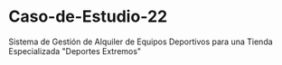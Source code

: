 # Caso-de-Estudio-22
Sistema de Gestión de Alquiler de Equipos Deportivos para una Tienda Especializada "Deportes Extremos"
